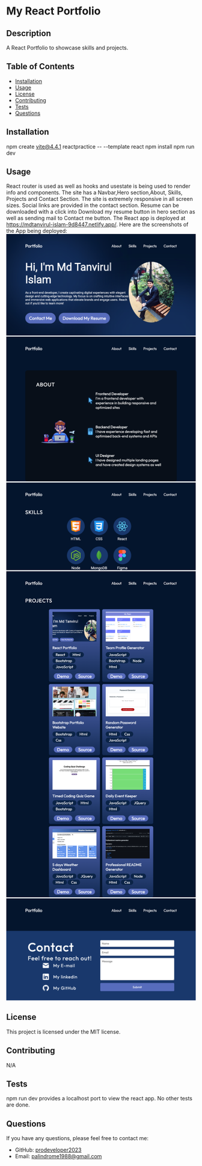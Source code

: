 # My React Portfolio

## Description

A React Portfolio to showcase skills and projects.

## Table of Contents

- [Installation](#installation)
- [Usage](#usage)
- [License](#license)
- [Contributing](#contributing)
- [Tests](#tests)
- [Questions](#questions)

## Installation

npm create vite@4.4.1 reactpractice -- --template react
npm install
npm run dev

## Usage

React router is used as well as hooks and usestate is being used to render info and components. The site has a Navbar,Hero section,About, Skills, Projects and Contact Section. The site is extremely responsive in all screen sizes. Social links are provided in the contact section. Resume can be downloaded with a click into Download my resume button in hero section as well as sending mail to Contact me button. The React app is deployed at https://mdtanvirul-islam-9d8447.netlify.app/.
Here are the screenshots of the App being deployed:
![home/hero](./assets/screenshots/home.png)
![About](./assets/screenshots/about.png)
![Skills](./assets/screenshots/skills.png)
![Projects](./assets/screenshots/projects.png)
![Contact](./assets/screenshots/contact.png)

## License

This project is licensed under the MIT license.

## Contributing

N/A

## Tests

npm run dev provides a localhost port to view the react app. No other tests are done.

## Questions

If you have any questions, please feel free to contact me:

- GitHub: [prodeveloper2023](https://github.com/prodeveloper2023)
- Email: palindrome1988@gmail.com
